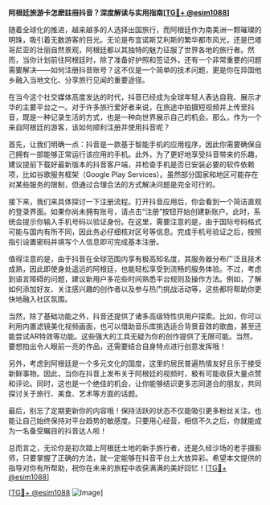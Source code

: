 **阿根廷旅游卡怎麽註冊抖音？深度解读与实用指南[[TG💪+ @esim1088](https://t.me/s/esim1088)]**

随着全球化的推进，越来越多的人选择出国旅行，而阿根廷作为南美洲一颗璀璨的明珠，吸引着无数游客的目光。无论是布宜诺斯艾利斯的繁华都市风光，还是巴塔哥尼亚的壮丽自然景观，阿根廷都以其独特的魅力征服了世界各地的旅行者。然而，当你计划前往阿根廷时，除了准备好护照和签证外，还有一个非常重要的问题需要解决——如何注册抖音账号？这不仅是一个简单的技术问题，更是你在异国他乡融入当地文化、分享旅行见闻的重要途径。

在当今这个社交媒体高度发达的时代，抖音已经成为全球年轻人表达自我、展示才华的主要平台之一。对于许多旅行爱好者来说，在旅途中拍摄短视频并上传至抖音，既是一种记录生活的方式，也是一种向世界展示自己的机会。那么，作为一个来自阿根廷的游客，该如何顺利注册并使用抖音呢？

首先，让我们明确一点：抖音是一款基于智能手机的应用程序，因此你需要确保自己拥有一部能够正常运行该应用的手机。此外，为了更好地享受抖音带来的乐趣，建议提前下载好最新版本的抖音客户端，并检查手机是否已安装必要的软件依赖项，比如谷歌服务框架（Google Play Services）。虽然部分国家和地区可能存在对某些服务的限制，但通过合理合法的方式解决问题是完全可行的。

接下来，我们来具体探讨一下注册流程。打开抖音应用后，你会看到一个简洁直观的登录界面。如果你尚未拥有账号，请点击“注册”按钮开始创建新账户。此时，系统会提示你输入手机号码以验证身份。在这里，需要注意的是，由于国际号码格式可能与国内有所不同，因此务必仔细核对区号等信息。完成手机号验证之后，按照指引设置密码并填写个人信息即可完成基本注册。

值得注意的是，由于抖音在全球范围内享有极高知名度，其服务器分布广泛且技术成熟，因此即使身处遥远的阿根廷，也能轻松享受到流畅的服务体验。不过，考虑到语言障碍的问题，建议新用户多花些时间熟悉平台规则及操作方法。例如，了解如何添加好友、关注感兴趣的创作者以及参与热门挑战活动等，这些都将帮助你更快地融入社区氛围。

当然，除了基础功能之外，抖音还提供了诸多高级特性供用户探索。比如，你可以利用内置滤镜美化视频画面，也可以借助音乐库挑选适合背景音效的歌曲，甚至还能尝试AR特效等功能。这些强大的工具无疑为你的创作提供了无限可能。当然，要想拍出令人眼前一亮的作品，还需要结合自身特点进行创意发挥哦！

另外，考虑到阿根廷是一个多元文化的国度，这里的居民普遍热情友好且乐于接受新鲜事物。因此，当你在抖音上发布关于阿根廷的视频时，极有可能收获大量点赞和评论。同时，这也是一个绝佳的机会，让你能够结识更多志同道合的朋友，共同探讨关于旅行、美食、艺术等方面的话题。

最后，别忘了定期更新你的内容哦！保持活跃的状态不仅能吸引更多粉丝关注，也能让自己始终保持对平台趋势的敏感度。只要用心经营，相信不久之后，你就能成为一名备受瞩目的抖音达人啦！

总而言之，无论你是初次踏上阿根廷土地的新手旅行者，还是久经沙场的老手摄影师，只要掌握了正确的方法，就一定能够在抖音平台上大放异彩。希望本文提供的指导对你有所帮助，祝你在未来的旅程中收获满满的美好回忆！[[TG💪+ @esim1088](https://t.me/s/esim1088)]

[[TG💪+ @esim1088](https://t.me/s/esim1088) ![Image](https://i.postimg.cc/4NQfJmqS/Snipaste-2025-05-13-00-14-12.png)]